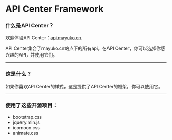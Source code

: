 # API Center Framework

### 什么是API Center？

欢迎体验API Center：[api.mayuko.cn](https://api.mayuko.cn/).

API Center集合了mayuko.cn站点下的所有api。在API Center，你可以选择你感兴趣的API，并使用它们。

------



### 这是什么？

如果你喜欢API Center的样式，这是提供了API Center的框架，你可以使用它。

------



### 使用了这些开源项目：

- bootstrap.css
- jquery.min.js
- icomoon.css
- animate.css